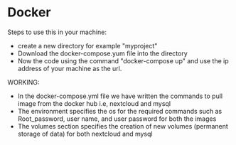 # Docker
Steps to use this in your machine:
* create a new directory for example "myproject"
* Download the docker-compose.yum file into the directory 
* Now the code using the command "docker-compose up" and use the ip address of your machine as the url.

WORKING:
* In the docker-compose.yml file we have written the commands to pull image from the docker hub i.e, nextcloud and mysql
* The environment specifies the os for the required commands such as Root_password, user name, and user password for both the images
* The volumes section specifies the creation of new volumes (permanent storage of data) for both nextcloud and mysql
